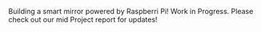 Building a smart mirror powered by Raspberri Pi! Work in Progress. Please check out our mid Project report for updates!
